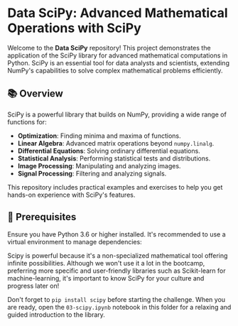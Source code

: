 # Data SciPy: Advanced Mathematical Operations with SciPy

Welcome to the **Data SciPy** repository! This project demonstrates the application of the SciPy library for advanced mathematical computations in Python. SciPy is an essential tool for data analysts and scientists, extending NumPy's capabilities to solve complex mathematical problems efficiently.

## 📚 Overview

SciPy is a powerful library that builds on NumPy, providing a wide range of functions for:

- **Optimization**: Finding minima and maxima of functions.
- **Linear Algebra**: Advanced matrix operations beyond `numpy.linalg`.
- **Differential Equations**: Solving ordinary differential equations.
- **Statistical Analysis**: Performing statistical tests and distributions.
- **Image Processing**: Manipulating and analyzing images.
- **Signal Processing**: Filtering and analyzing signals.

This repository includes practical examples and exercises to help you get hands-on experience with SciPy's features.

## 🔧 Prerequisites

Ensure you have Python 3.6 or higher installed. It's recommended to use a virtual environment to manage dependencies:



Scipy is powerful because it's a non-specialized mathematical tool offering infinite possibilities. Although we won't use it a lot in the bootcamp, preferring more specific and user-friendly libraries such as Scikit-learn for machine-learning, it's important to know SciPy for your culture and progress later on!

Don't forget to `pip install scipy` before starting the challenge. When you are ready, open the `03-scipy.ipynb` notebook in this folder for a relaxing and guided introduction to the library.
